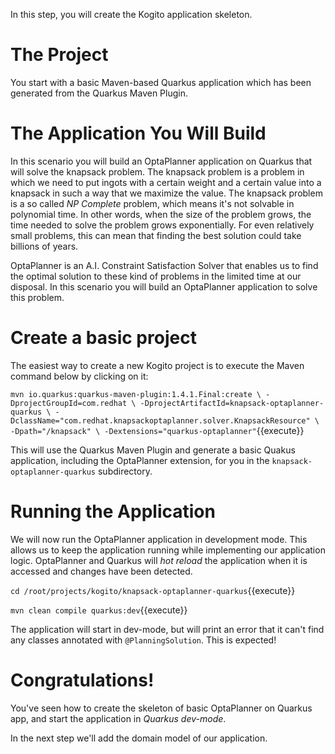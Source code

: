 In this step, you will create the Kogito application skeleton.

# The Project

You start with a basic Maven-based Quarkus application which has been generated from the Quarkus Maven Plugin.

# The Application You Will Build

In this scenario you will build an OptaPlanner application on Quarkus that will solve the knapsack problem. The knapsack problem is a problem in which we need to put ingots with a certain weight and a certain value into a knapsack in such a way that we maximize the value. The knapsack problem is a so called _NP Complete_ problem, which means it's not solvable in polynomial time. In other words, when the size of the problem grows, the time needed to solve the problem grows exponentially. For even relatively small problems, this can mean that finding the best solution could take billions of years.

OptaPlanner is an A.I. Constraint Satisfaction Solver that enables us to find the optimal solution to these kind of problems in the limited time at our disposal. In this scenario you will build an OptaPlanner application to solve this problem.


# Create a basic project

The easiest way to create a new Kogito project is to execute the Maven command below by clicking on it:

`mvn io.quarkus:quarkus-maven-plugin:1.4.1.Final:create \
    -DprojectGroupId=com.redhat \
    -DprojectArtifactId=knapsack-optaplanner-quarkus \
    -DclassName="com.redhat.knapsackoptaplanner.solver.KnapsackResource" \
    -Dpath="/knapsack" \
    -Dextensions="quarkus-optaplanner"`{{execute}}


This will use the Quarkus Maven Plugin and generate a basic Quakus application, including the OptaPlanner extension, for you in the `knapsack-optaplanner-quarkus` subdirectory.

# Running the Application

We will now run the OptaPlanner application in development mode. This allows us to keep the application running while implementing our application logic. OptaPlanner and Quarkus will _hot reload_ the application when it is accessed and changes have been detected.

`cd /root/projects/kogito/knapsack-optaplanner-quarkus`{{execute}}

`mvn clean compile quarkus:dev`{{execute}}

The application will start in dev-mode, but will print an error that it can't find any classes annotated with `@PlanningSolution`. This is expected!

# Congratulations!

You've seen how to create the skeleton of basic OptaPlanner on Quarkus app, and start the application in _Quarkus dev-mode_.

In the next step we'll add the domain model of our application.
